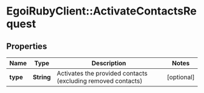 # EgoiRubyClient::ActivateContactsRequest

## Properties
Name | Type | Description | Notes
------------ | ------------- | ------------- | -------------
**type** | **String** | Activates the provided contacts (excluding removed contacts) | [optional] 



